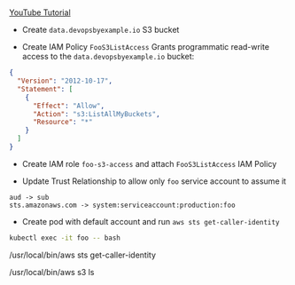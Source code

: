 # 

[YouTube Tutorial]()

- Create `data.devopsbyexample.io` S3 bucket

- Create IAM Policy `FooS3ListAccess`
Grants programmatic read-write access to the `data.devopsbyexample.io` bucket:
```json
{
  "Version": "2012-10-17",
  "Statement": [
    {
      "Effect": "Allow",
      "Action": "s3:ListAllMyBuckets",
      "Resource": "*"
    }
  ]
}
```

- Create IAM role `foo-s3-access` and attach `FooS3ListAccess` IAM Policy

- Update Trust Relationship to allow only `foo` service account to assume it
```
aud -> sub
sts.amazonaws.com -> system:serviceaccount:production:foo
```

- Create pod with default account and run `aws sts get-caller-identity`

```bash
kubectl exec -it foo -- bash
```

/usr/local/bin/aws sts get-caller-identity

/usr/local/bin/aws s3 ls